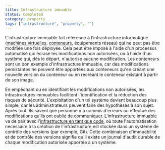 ```yaml
---
title: Infrastructure immuable
status: Completed
category: property
tags: ["infrastructure", "property", ""]
---
```


L'infrastructure immuable fait référence à l'infrastructure informatique ([machines virtuelles](/virtual-machine/), [conteneurs](/container/), équipements réseau) qui ne peut pas être modifiée une fois déployée.
Cela peut être imposé à l'aide d'un processus automatisé qui écrase les modifications non autorisées, ou à l'aide d'un système qui, dés le départ, n'autorise aucune modification.
Les conteneurs sont un bon exemple d'infrastructure immuable, car des modifications persistantes ne peuvent être apportées aux conteneurs qu'en créant une nouvelle version du conteneur ou en recréant le conteneur existant à partir de son image.

En empêchant ou en identifiant les modifications non autorisées, les infrastructures immuables facilitent l'identification et la réduction des risques de sécurité.
L'exploitation d'un tel système devient beaucoup plus simple, car les administrateurs peuvent faire des hypothèses à son sujet.
Après tout, ils savent que personne n'a commis d'erreurs ou effectué des modifications qu'ils ont oublié de communiquer.
L'infrastructure immuable va de pair avec l'[infrastructure en tant que code](/infrastructure-as-code/), où toute l'automatisation nécessaire à la création de l'infrastructure est stockée dans un système de contrôle des versions (par exemple, Git).
Cette combinaison d'immuabilité et de contrôle des versions signifie qu'il existe un journal d'audit durable de chaque modification autorisée apportée à un système.
